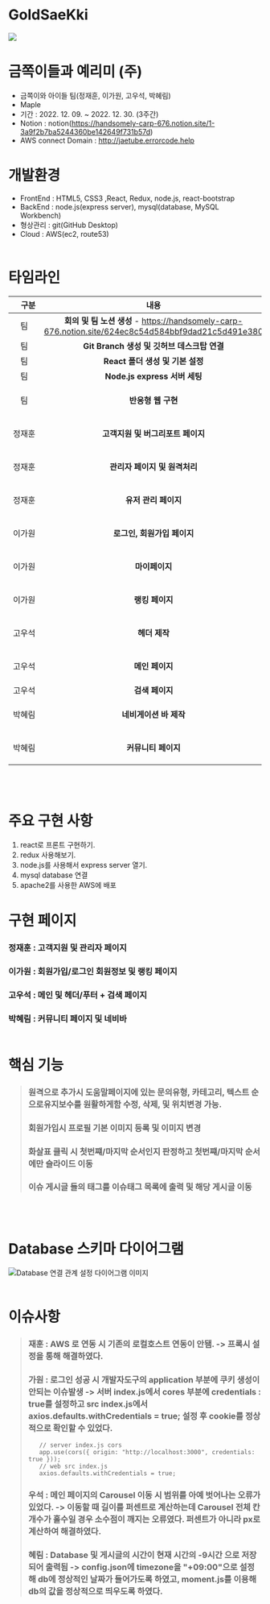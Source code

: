 # GoldSaeKki
<img src="https://mblogthumb-phinf.pstatic.net/MjAxODA1MTRfNDUg/MDAxNTI2MjgxNzYyODg5.oHk4cQMVLz3pM1k1_ZcWuy9jRZ8tEg0y08u-8B5AeKMg.JefNm06Oxfk2aAQG8gsalulIPVFHG7pFDcQWJRJpHy4g.JPEG.retspe/bn14.jpg?type=w800">

# 금쪽이들과 예리미 (주)

- 금쪽이와 아이들 팀(정재훈, 이가원, 고우석, 박혜림)
- Maple
- 기간 : 2022. 12. 09. ~ 2022. 12. 30. (3주간)
- Notion : notion(https://handsomely-carp-676.notion.site/1-3a9f2b7ba5244360be142649f731b57d)
- AWS connect Domain : http://jaetube.errorcode.help

# 개발환경
- FrontEnd : HTML5, CSS3 ,React, Redux, node.js, react-bootstrap
- BackEnd : node.js(express server), mysql(database, MySQL Workbench)
- 형상관리 : git(GitHub Desktop)
- Cloud : AWS(ec2, route53) <br/></br>



# 타임라인

|　구분　　<br>|                                                내용                                                 |           기간            |
| :--: | :-------------------------------------------------------------------------------------------------: | :-----------------------: |
|  팀  | **회의 및 팀 노션 생성** - https://handsomely-carp-676.notion.site/624ec8c54d584bbf9dad21c5d491e380 |        2022.12.09.        |
|  팀  |                             **Git Branch 생성 및 깃허브 데스크탑 연결**                             |        2022.12.09.        |
|  팀  |                                  **React 폴더 생성 및 기본 설정**                                   |        2022.12.09.        |
|  팀  |                                    **Node.js express 서버 세팅**                                    |        2022.12.13.        |
|  팀  |                                    **반응형 웹 구현**                                    |        2022.12.26. ~ 2022.12.19.|
| 정재훈 |                                   **고객지원 및 버그리포트 페이지**                                    | 2022.12.09 ~ 2022.12.13.  |
| 정재훈 |                                      **관리자 페이지 및 원격처리**                                       | 2022.12.14. ~ 2022.12.27. |
| 정재훈 |                                  **유저 관리 페이지**                                   |        2022.12.22. ~ 2022.12.27.        |
| 이가원 |                                   **로그인, 회원가입 페이지**                                    | 2022.12.09 ~ 2022.12.15.  |
| 이가원 |                                      **마이페이지**                                       | 2022.12.15. ~ 2022.12.23. |
| 이가원 |                                  **랭킹 페이지**                                   |        2022.12.24. ~ 2022.12.28.       |
| 고우석 |                                   **헤더 제작**                                    | 2022.12.09 ~ 2022.12.12.  |
| 고우석 |                                      **메인 페이지**                                       | 2022.12.13. ~ 2022.12.28. |
| 고우석 |                                  **검색 페이지**                                   |        2022.12.29.        |
| 박혜림 |                                      **네비게이션 바 제작**                                       | 2022.12.9. ~ 2022.12.11. |
| 박혜림 |                                  **커뮤니티 페이지**                                   |        2022.12.12. ~ 2022.12.28.       |


<br/><br/>

# 주요 구현 사항
1. react로 프론트 구현하기.
2. redux 사용해보기.
3. node.js를 사용해서 express server 열기.
4. mysql database 연결
5. apache2를 사용한 AWS에 배포

# 구현 페이지
### 정재훈 : 고객지원 및 관리자 페이지
### 이가원 : 회원가입/로그인 회원정보 및 랭킹 페이지
### 고우석 : 메인 및 헤더/푸터 + 검색 페이지
### 박혜림 : 커뮤니티 페이지 및 네비바<br/><br/>

# 핵심 기능
> ### 원격으로 추가시 도움말페이지에 있는 문의유형, 카테고리, 텍스트 순으로유지보수를 원활하게함 수정, 삭제, 및 위치변경 가능.
> ### 회원가입시 프로필 기본 이미지 등록 및 이미지 변경  
> ### 화살표 클릭 시 첫번쨰/마지막 순서인지 판정하고 첫번쨰/마지막 순서에만 슬라이드 이동
> ### 이슈 게시글 들의 태그를 이슈태그 목록에 출력 및 해당 게시글 이동 
<br><br>

# Database 스키마 다이어그램
<img src="https://cdn.imweb.me/upload/S2020090710444c43a5dc5/6b82ca12ae291.jpg" alt="Database 연결 관계 설정 다이어그램 이미지"><br/><br/>

# 이슈사항
> ### 재훈 : AWS 로 연동 시 기존의 로컬호스트 연동이 안됌. -> 프록시 설정을 통해 해결하였다.
> 
> ### 가원 : 로그인 성공 시 개발자도구의 application 부분에 쿠키 생성이 안되는 이슈발생 -> 서버 index.js에서 cores 부분에 credentials : true를 설정하고 src index.js에서 axios.defaults.withCredentials = true; 설정 후 cookie를 정상적으로 확인할 수 있었다.
>```
>    // server index.js cors
>    app.use(cors({ origin: "http://localhost:3000", credentials: true }));
>    // web src index.js
>    axios.defaults.withCredentials = true;
>```
> ### 우석 : 메인 페이지의 Carousel 이동 시 범위를 아예 벗어나는 오류가 있었다. -> 이동할 때 길이를 퍼센트로 계산하는데 Carousel 전체 칸 개수가 홀수일 경우 소수점이   깨지는 오류였다. 퍼센트가 아니라 px로 계산하여 해결하였다.
> 
> ### 혜림 : Database 및 게시글의 시간이 현재 시간의 -9시간 으로 저장되어 출력됨 -> config.json에 timezone을 "+09:00"으로 설정해 db에 정상적인 날짜가 들어가도록 하였고, moment.js를 이용해 db의 값을 정상적으로 띄우도록 하였다.
